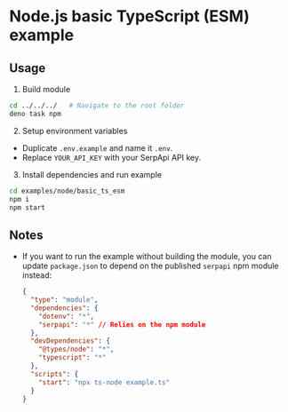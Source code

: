 # Node.js basic TypeScript (ESM) example

## Usage

1. Build module

```bash
cd ../../../   # Navigate to the root folder
deno task npm
```

2. Setup environment variables

- Duplicate `.env.example` and name it `.env`.
- Replace `YOUR_API_KEY` with your SerpApi API key.

3. Install dependencies and run example

```bash
cd examples/node/basic_ts_esm
npm i
npm start
```

## Notes

- If you want to run the example without building the module, you can update
  `package.json` to depend on the published `serpapi` npm module instead:
  ```json
  {
    "type": "module",
    "dependencies": {
      "dotenv": "*",
      "serpapi": "*" // Relies on the npm module
    },
    "devDependencies": {
      "@types/node": "*",
      "typescript": "*"
    },
    "scripts": {
      "start": "npx ts-node example.ts"
    }
  }
  ```
